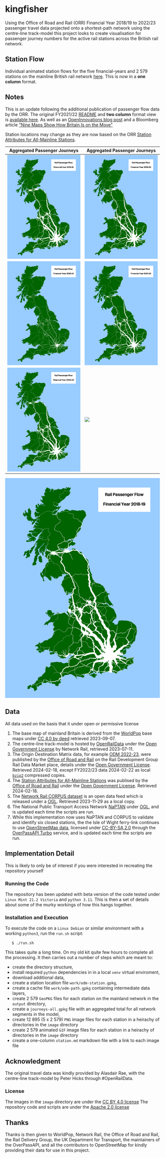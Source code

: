 # kingfisher
Using the Office of Road and Rail (ORR) Financial Year 2018/19 to 2022/23 passenger travel data projected onto a shortest-path network using the centre-line track-model this project looks to create visualisation for passenger journey numbers for the active rail stations across the British rail network.

## Station Flow
Individual animated station flows for the five financial-years and 2 579 stations on the mainline British rail network [here](station-updated.md). This is now in a **one column** format.

## Notes
This is an update following the additional publication of passenger flow data by the ORR. The original FY2021/22 [README](README-alt.md) and **two column** format view is [available here](stations.md). As well as an [OpenInnovations blog post](https://open-innovations.org/blog/2024-01-08-passenger-journeys-pictures-at-a-rail-transport-exhibition) and a Bloomberg article ["Nine Maps Show How Britain Is on the Move"](https://www.bloomberg.com/news/features/2024-02-08/british-rail-train-ticket-data-maps-show-how-a-nation-travels-before-hs2)

Station locations may change as they are now based on the ORR [Station Attributes for All-Mainline Stations](https://raildata.org.uk/dataProduct/P-f9c7e715-1367-47b0-aee3-38d73d2ebe04/dataFiles).

|Aggregated Passenger Journeys|Aggregated Passenger Journeys|
|---|---|
|![](base/j2-model-201819.png)|![](base/j2-model-201920.png)|
|![](base/j2-model-202021.png)|![](base/j2-model-202122.png)|
|![](base/j2-model-202223.png)|![](base/j2-model-202022.png)|

![](base/j2-model-animation.gif)

## Data
All data used on the basis that it under open or permissive license

1. The base map of mainland Britain is derived from the [WorldPop](https://hub.worldpop.org) base maps under [CC 4.0 by deed](https://creativecommons.org/licenses/by/4.0/) retrieved 2023-09-07.
2. The centre-line track-model is hosted by [OpenRailData](https://github.com/openraildata/network-rail-gis) under the [Open Government License](https://www.nationalarchives.gov.uk/doc/open-government-licence/version/3/) by Network Rail, retrieved 2023-07-11.
3. The Origin Destination Matrix data, for example [ODM 2022-23](https://raildata.org.uk/dashboard/dataProduct/P-a839de9f-eafa-495e-92e3-ff23a33ad876/dataFiles), were published by the [Office of Road and Rail](https://raildata.org.uk/partnerDetails/1034/details) on the Rail Development Group Rail Data Market place, details under the [Open Government License](https://www.nationalarchives.gov.uk/doc/open-government-licence/version/3/). Retrieved 2024-02-18, except FY2022/23 data 2024-02-22 as local [`bzip2`](http://www.bzip.org/) compressed copies.
4. The [Station Attributes for All-Mainline Stations](https://raildata.org.uk/dataProduct/P-f9c7e715-1367-47b0-aee3-38d73d2ebe04/dataFiles) was publised by the [Office of Road and Rail](https://raildata.org.uk/partnerDetails/1034/details) under the [Open Government License](https://www.nationalarchives.gov.uk/doc/open-government-licence/version/3/). Retrieved 2024-02-18.
5. The [Network Rail CORPUS dataset](https://wiki.openraildata.com/index.php/Reference_Data#Downloading_CORPUS_Data) is an open data feed which is released under a [OGL](https://networkrail.co.uk/who-we-are/transparency-and-ethics/transparency/open-data-feeds/network-rail-infratructure-limited-data-feeds-licence/). Retrieved 2023-11-29 as a local copy.
6. The National Public Transport Access Network [NaPTAN](https://data.gov.uk/dataset/3b1766bf-04a3-44f5-bea9-5c74cf002e1d/national-public-transport-gazetteer-nptg) under [OGL](https://www.nationalarchives.gov.uk/doc/open-government-licence/version/3/), and is updated each time the scripts are run.
7. While this implementation now uses NaPTAN and CORPUS to validate and identify six closed stations, the the Isle of Wight ferry-link continues to use [OpenStreetMap data](https://www.openstreetmap.org/#map=12/50.7738/-1.2607), licensed under [CC-BY-SA 2.0](https://openstreetmap.org/copyright ) through the [OverPassAPI Turbo](https://overpass-turbo.eu/) service, and is updated each time the scripts are run.


## Implementation Detail
This is likely to only be of interest if you were interested in recreating the repository yourself

### Running the Code
The repository has been updated with beta version of the code tested under `Linux Mint 21.2 Victoria` and `python 3.11`. This is then a set of details about some of the murky workings of how this hangs together.

### Installation and Execution

To execute the code on a `Linux Debian` or similar environment with a working `python3`, run the `run.sh` script:

```
   $ ./run.sh
```

This takes quite a long time. On my old kit quite few hours to complete all the processing. It then carries out a number of steps which are meant to:
* create the directory structure, 
* install required `python` dependencies in in a local `venv` virtual enviroment, 
* download additional data,
* create a station location file `work/odm-station.gpkg`,
* create a cache file `work/odm-path.gpkg` containing intermediate data layers,
* create 2 579 `GeoPKG` files for each station on the mainland network in the `output` directory,
* create a `journeys-all.gpkg` file with an aggregated total for all network segments in the model,
* create 12 895 (5 x 2 579) `PNG` image files for each station in a heirachy of directories in the `image` directory
* create 2 579 animated `GIF` image files for each station in a heirachy of directories in the `image` directory
* create a one-column `station.md` markdown file with a link to each image file

## Acknowledgment
The original travel data was kindly provided by Alasdair Rae, with the centre-line track-model by Peter Hicks through #OpenRailData. 

### License

The images in the `image` directory are under the [CC BY 4.0 license](https://creativecommons.org/licenses/by/4.0/)
The repository code and scripts are under the [Apache 2.0 license ](LICENSE)

## Thanks

Thanks is then given to WorldPop, Network Rail, the Office of Road and Rail, the Rail Delivery Group, the UK Department for Transport, the maintainers of the OverPassAPI, and all the contributors to OpenStreetMap for kindly providing their data for use in this project.
